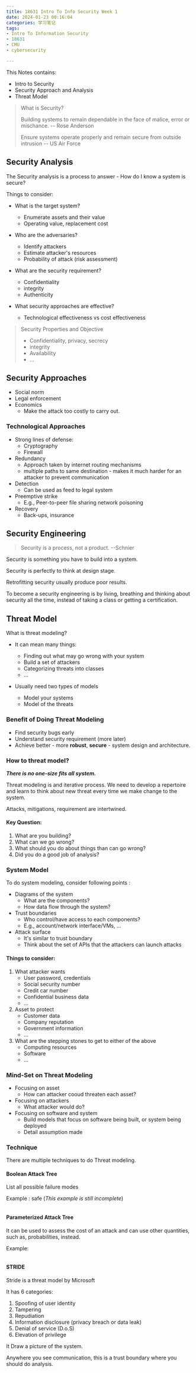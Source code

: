 ```yaml
---
title: 18631 Intro To Info Security Week 1
date: 2024-01-23 00:16:04
categories: 学习笔记
tags: 
- Intro To Information Security
- 18631
- CMU
- cybersecurity

---
```


This Notes contains: 
- Intro to Security
- Security Approach and Analysis
- Threat Model

<!-- more -->
<!-- toc -->



> What is Security? 
>
> Building systems to remain dependable in the face of malice, error or mischance. -- Rose Anderson
>
> Ensure systems operate properly and remain secure from outside intrusion -- US Air Force

## Security Analysis

The Security analysis is a process to answer - How do I know a system is secure?  

Things to consider:  

- What is the target system? 

  - Enumerate assets and their value
  - Operating value, replacement cost

- Who are the adversaries?

  - Identify attackers
  - Estimate attacker's resources
  - Probability of attack (risk assessment)

- What are the security requirement? 

  - Confidentiality
  - integrity
  - Authenticity

- What security approaches are effective?

  - Technological effectiveness vs cost effectiveness

>Security Properties and Objective
>- Confidentiality, privacy, secrecy
>- integrity
>- Availability
>- ...

## Security Approaches

- Social norm
- Legal enforcement
- Economics
   - Make the attack too costly to carry out.

### Technological Approaches

- Strong lines of defense: 
  - Cryptography
  - Firewall
- Redundancy
  - Approach taken by internet routing mechanisms
  - multiple paths to same destination - makes it much harder for an attacker to prevent communication
- Detection
  - Can be used as feed to legal system
- Preemptive strike
  - E.g., Peer-to-peer file sharing network poisoning
- Recovery
  - Back-ups, insurance

## Security Engineering

> Security is a process, not a product. --Schnier

Security is something you have to build into a system.

Security is perfectly to think at design stage.

Retrofitting security usually produce poor results.

To become a security engineering is by living, breathing and thinking about security all the time, instead of taking a class or getting a certification. 



## Threat Model

What is threat modeling? 

- It can mean many things: 
  - Finding out what may go wrong with your system
  - Build a set of attackers
  - Categorizing threats into classes
  -  ...

- Usually need two types of models
  - Model your systems
  - Model of the threats

### Benefit of Doing Threat Modeling

- Find security bugs early
- Understand security requirement (more later)
- Achieve better - more **robust**, **secure** - system design and architecture. 

### How to threat model? 

***There is no one-size fits all system.***

Threat modeling is and iterative process. We need to develop a repertoire and learn to think about new threat every time we make change to the system. 

Attacks, mitigations, requirement are intertwined. 

#### Key Question: 

1. What are you building?
2. What can we go wrong?
3. What should you do about things than can go wrong? 
4. Did you do a good job of analysis? 

### System Model

To do system modeling, consider following points : 

- Diagrams of the system
  - What are the components?
  - How data flow through the system?
- Trust boundaries
  - Who control/have access to each components? 
  - E.g., account/network interface/VMs, ...
- Attack surface
  - It's similar to trust boundary
  - Think about the set of APIs that the attackers can launch attacks

#### Things to consider: 

1. What attacker wants
   - User password, credentials
   - Social security number
   - Credit car number
   - Confidential business data
   - ...
2. Asset to protect
   - Customer data
   - Company reputation
   - Government information
   - ...
3. What are the stepping stones to get to either of the above
   - Computing resources
   - Software
   - ...

### Mind-Set on Threat Modeling

- Focusing on asset
  - How can attacker cooud threaten each asset? 
- Focusing on attackers
  - What attacker would do?
- Focusing on software and system
  - Build models that focus on software being built, or system being deployed
  - Detail assumption made

### Technique

There are multiple techniques to do Threat modeling.

#### Boolean Attack Tree

List all possible failure modes

Example : safe (*This example is still incomplete*)

<img src=''/>

#### Parameterized Attack Tree

It can be used to assess the cost of an attack and can use other quantities, such as, probabilities, instead.

Example: 

<img src=''/>

#### STRIDE

Stride is a threat model by Microsoft

It has 6 categories: 

1. Spoofing of user identity
2. Tampering
3. Repudiation
4. Information disclosure (privacy breach or data leak)
5. Denial of service (D.o.S)
6. Elevation of privilege

It Draw a picture of the system. 

Anywhere you see communication, this is a trust boundary where you should do analysis. 

